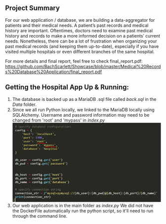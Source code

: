 ## Project Summary

For our web application / database, we are building a data-aggregator for patients and their medical needs. A patient’s past records and medical history are important. Oftentimes, doctors need to examine past medical history and records to make a more informed decision on a patients’ current needs. Nonetheless, there can be a lot of frustration when organizing your past medical records (and keeping them up-to-date), especially if you have visited multiple hospitals or even different branches of the same hospital.

For more details and final report, feel free to check final_report.pdf: https://github.com/BachScarlett/Showcase/blob/master/Medical%20Records%20Database%20Application/final_report.pdf

## Getting the Hospital App Up & Running:

1. The database is backed up as a MariaDB .sql file called <em>back.sql</em> in the *Data* folder.
2. Since we all run Python locally, we linked to the MariaDB locally using SQLAlchemy. Username and password information may need to be changed from 'root' and 'mypass' in *index.py* ![screen](Screen.JPG)
3. Our web application is in the main folder as *index.py* We did not have the DockerFile automatically run the python script, so it'll need to run through the command line. 

